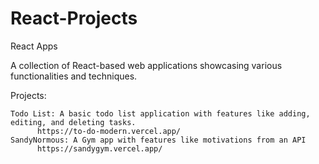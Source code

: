 # React-Projects

React Apps

A collection of React-based web applications showcasing various functionalities and techniques.

Projects:

    Todo List: A basic todo list application with features like adding, editing, and deleting tasks.
          https://to-do-modern.vercel.app/
    SandyNormous: A Gym app with features like motivations from an API
          https://sandygym.vercel.app/
